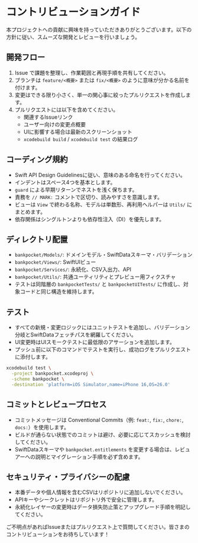 # コントリビューションガイド

本プロジェクトへの貢献に興味を持っていただきありがとうございます。以下の方針に従い、スムーズな開発とレビューを行いましょう。

## 開発フロー

1. Issue で課題を整理し、作業範囲と再現手順を共有してください。
2. ブランチは `feature/<概要>` または `fix/<概要>` のように意味が分かる名前を付けます。
3. 変更はできる限り小さく、単一の関心事に絞ったプルリクエストを作成します。
4. プルリクエストには以下を含めてください。
   - 関連するIssueリンク
   - ユーザー向けの変更点概要
   - UIに影響する場合は最新のスクリーンショット
   - `xcodebuild build` / `xcodebuild test` の結果ログ

## コーディング規約

- Swift API Design Guidelinesに従い、意味のある命名を行ってください。
- インデントはスペース4つを基本とします。
- `guard` による早期リターンでネストを浅く保ちます。
- 責務を `// MARK:` コメントで区切り、読みやすさを意識します。
- ビューは `View` で終わる名称、モデルは単数形、再利用ヘルパーは `Utils/` にまとめます。
- 依存関係はシングルトンよりも依存性注入（DI）を優先します。

## ディレクトリ配置

- `bankpocket/Models/`: ドメインモデル・SwiftDataスキーマ・バリデーション
- `bankpocket/Views/`: SwiftUIビュー
- `bankpocket/Services/`: 永続化、CSV入出力、API
- `bankpocket/Utils/`: 共通ユーティリティとプレビュー用フィクスチャ
- テストは同階層の `bankpocketTests/` と `bankpocketUITests/` に作成し、対象コードと同じ構造を維持します。

## テスト

- すべての新規・変更ロジックにはユニットテストを追加し、バリデーション分岐とSwiftDataフェッチパスを網羅してください。
- UI変更時はUIスモークテストに最低限のアサーションを追加します。
- プッシュ前に以下のコマンドでテストを実行し、成功ログをプルリクエストに添付します。

```bash
xcodebuild test \
  -project bankpocket.xcodeproj \
  -scheme bankpocket \
  -destination 'platform=iOS Simulator,name=iPhone 16,OS=26.0'
```

## コミットとレビュープロセス

- コミットメッセージは Conventional Commits（例: `feat:`, `fix:`, `chore:`, `docs:`）を使用します。
- ビルドが通らない状態でのコミットは避け、必要に応じてスカッシュを検討してください。
- SwiftDataスキーマや `bankpocket.entitlements` を変更する場合は、レビュアーへの説明とマイグレーション手順を必ず含めます。

## セキュリティ・プライバシーの配慮

- 本番データや個人情報を含むCSVはリポジトリに追加しないでください。
- APIキーやシークレットはリポジトリ外で安全に管理します。
- 永続化レイヤーの変更時はデータ損失防止策とアップグレード手順を明記してください。

ご不明点があればIssueまたはプルリクエスト上で質問してください。皆さまのコントリビューションをお待ちしています！
